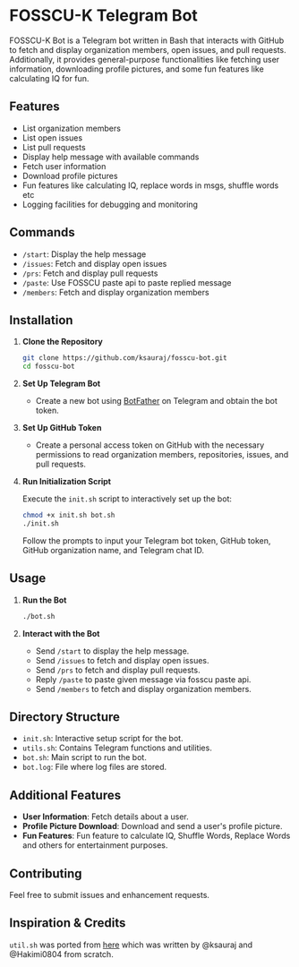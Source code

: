 # FOSSCU-K Telegram Bot

FOSSCU-K Bot is a Telegram bot written in Bash that interacts with GitHub to fetch and display organization members, open issues, and pull requests. Additionally, it provides general-purpose functionalities like fetching user information, downloading profile pictures, and some fun features like calculating IQ for fun.

## Features

- List organization members
- List open issues
- List pull requests
- Display help message with available commands
- Fetch user information
- Download profile pictures
- Fun features like calculating IQ, replace words in msgs, shuffle words etc
- Logging facilities for debugging and monitoring

## Commands

- `/start`: Display the help message
- `/issues`: Fetch and display open issues
- `/prs`: Fetch and display pull requests
- `/paste`: Use FOSSCU paste api to paste replied message
- `/members`: Fetch and display organization members

## Installation

1. **Clone the Repository**

    ```bash
    git clone https://github.com/ksauraj/fosscu-bot.git
    cd fosscu-bot
    ```

2. **Set Up Telegram Bot**

    - Create a new bot using [BotFather](https://core.telegram.org/bots#botfather) on Telegram and obtain the bot token.

3. **Set Up GitHub Token**

    - Create a personal access token on GitHub with the necessary permissions to read organization members, repositories, issues, and pull requests.

4. **Run Initialization Script**

    Execute the `init.sh` script to interactively set up the bot:

    ```bash
    chmod +x init.sh bot.sh
    ./init.sh
    ```

    Follow the prompts to input your Telegram bot token, GitHub token, GitHub organization name, and Telegram chat ID.

## Usage

1. **Run the Bot**

    ```bash
    ./bot.sh
    ```

2. **Interact with the Bot**

    - Send `/start` to display the help message.
    - Send `/issues` to fetch and display open issues.
    - Send `/prs` to fetch and display pull requests.
    - Reply `/paste` to paste given message via fosscu paste api.
    - Send `/members` to fetch and display organization members.

## Directory Structure

- `init.sh`: Interactive setup script for the bot.
- `utils.sh`: Contains Telegram functions and utilities.
- `bot.sh`: Main script to run the bot.
- `bot.log`: File where log files are stored.

## Additional Features

- **User Information**: Fetch details about a user.
- **Profile Picture Download**: Download and send a user's profile picture.
- **Fun Features**: Fun feature to calculate IQ, Shuffle Words, Replace Words and others for entertainment purposes.

## Contributing

Feel free to submit issues and enhancement requests.

## Inspiration & Credits
`util.sh` was ported from [here](https://github.com/ksauraj/telegram-bash-bot/blob/master/util.sh) which was written by @ksauraj and @Hakimi0804 from scratch. 

